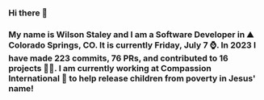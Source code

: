 ### Hi there 👋

### My name is Wilson Staley and I am a Software Developer in ⛰ Colorado Springs, CO.  It is currently Friday, July 7 ⌚. In 2023 I have made 223 commits, 76 PRs, and contributed to 16 projects 👨‍💻. I am currently working at Compassion International 🏢 to help release children from poverty in Jesus' name!